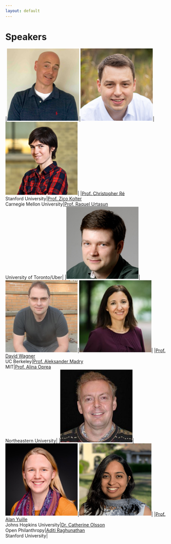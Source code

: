 ```yaml
---
layout: default
---
```


# Speakers




|<img src="/assets/images/christopher_re.jpg" alt="Christopher Ré" width="225"/>|<img src="/assets/images/zicokolter.jpg" alt="Zico Kolter" width="225"/>|<img src="/assets/images/raquel.jpg" alt="Raquel Urtasun" width="225"/>|
|[Prof. Christopher Ré](https://cs.stanford.edu/~chrismre/)<br />Stanford University|[Prof. Zico Kolter](https://zicokolter.com/)<br />Carnegie Mellon University|[Prof. Raquel Urtasun](http://www.cs.toronto.edu/~urtasun/)<br />University of Toronto/Uber|
|<img src="/assets/images/david_wagner.jpg" alt="David Wagner" width="225"/>|<img src="/assets/images/aleksander_madry.jpg" alt="Aleksander Madry" width="225"/>|<img src="/assets/images/alinaoprea.jpeg" alt="Alina Oprea" width="225"/>|
|[Prof. David Wagner](https://people.eecs.berkeley.edu/~daw/)<br />UC Berkeley|[Prof. Aleksander Madry](https://people.csail.mit.edu/madry/)<br />MIT|[Prof. Alina Oprea](https://www.ccs.neu.edu/home/alina/)<br />Northeastern University|
|<img src="/assets/images/alan.jpg" alt="Alan Yuille" width="225"/>|<img src="/assets/images/catherine.jpg" alt="Catherine Olsson" width="225"/>|<img src="/assets/images/aditi.png" alt="Aditi Raghunathan" width="225"/>|
|[Prof. Alan Yuille](http://www.cs.jhu.edu/~ayuille/)<br />Johns Hopkins University|[Dr. Catherine Olsson](https://www.openphilanthropy.org/about/team/catherine-olsson)<br />Open Philanthropy|[Aditi Raghunathan](https://stanford.edu/~aditir/)<br />Stanford University|
